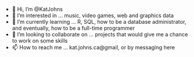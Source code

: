 - 👋 Hi, I’m @KatJohns
- 👀 I’m interested in ... music, video games, web and graphics data
- 🌱 I’m currently learning ... R, SQL, how to be a database administrator, and eventually, how to be a full-time programmer
- 💞️ I’m looking to collaborate on ... projects that would give me a chance to work on some skills
- 📫 How to reach me ... kat.johns.ca@gmail, or by messaging here

<!---
KatJohns/KatJohns is a ✨ special ✨ repository because its `README.md` (this file) appears on your GitHub profile.
You can click the Preview link to take a look at your changes.
--->
